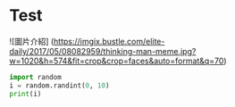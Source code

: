 # Test




![圖片介紹]
(https://imgix.bustle.com/elite-daily/2017/05/08082959/thinking-man-meme.jpg?w=1020&h=574&fit=crop&crop=faces&auto=format&q=70)

```python
import random
i = random.randint(0, 10)
print(i)
```
